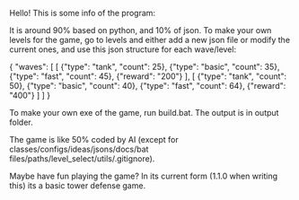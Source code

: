 Hello! This is some info of the program:

It is around 90% based on python, and 10% of json. To make your own levels for the game, go to levels and either add a new json file or modify the current ones, and use this json structure for each wave/level:

{
  "waves": [
    [
      {"type": "tank", "count": 25},
      {"type": "basic", "count": 35},
      {"type": "fast", "count": 45},
      {"reward": "200"}
    ],
    [
      {"type": "tank", "count": 50},
      {"type": "basic", "count": 40},
      {"type": "fast", "count": 64},
      {"reward": "400"}
    ]
  ]
}


To make your own exe of the game, run build.bat. The output is in output folder.

The game is like 50% coded by AI (except for classes/configs/ideas/jsons/docs/bat files/paths/level_select/utils/.gitignore).

Maybe have fun playing the game? In its current form (1.1.0 when writing this) its a basic tower defense game.
